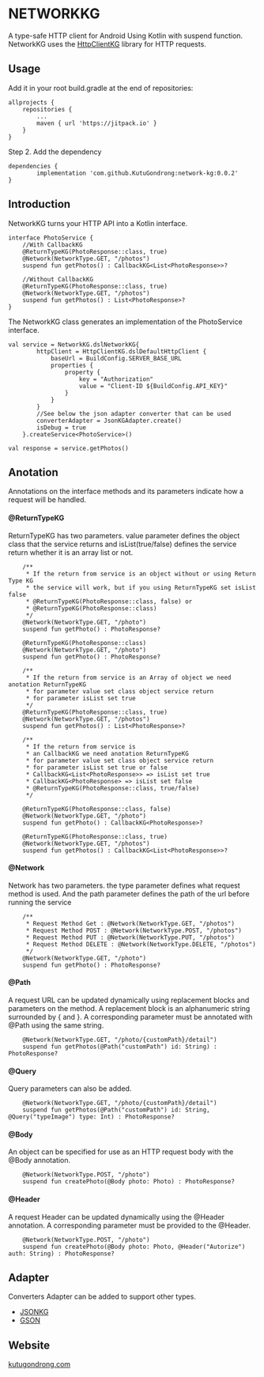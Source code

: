 # NETWORKKG

A type-safe HTTP client for Android Using Kotlin with suspend function. NetworkKG uses the [HttpClientKG](https://github.com/KutuGondrong/httpclient-kg) library for HTTP requests. 

## Usage
Add it in your root build.gradle at the end of repositories:
```
allprojects {
    repositories {
        ...
        maven { url 'https://jitpack.io' }
    }
}
```
Step 2. Add the dependency
```
dependencies {
        implementation 'com.github.KutuGondrong:network-kg:0.0.2'
}
```
## Introduction
NetworkKG turns your HTTP API into a Kotlin interface.
```
interface PhotoService {
    //With CallbackKG
    @ReturnTypeKG(PhotoResponse::class, true)
    @Network(NetworkType.GET, "/photos")
    suspend fun getPhotos() : CallbackKG<List<PhotoResponse>>?
    
    //Without CallbackKG
    @ReturnTypeKG(PhotoResponse::class, true)
    @Network(NetworkType.GET, "/photos")
    suspend fun getPhotos() : List<PhotoResponse>?
}
```
The NetworkKG class generates an implementation of the PhotoService interface.
```
val service = NetworkKG.dslNetworkKG{
        httpClient = HttpClientKG.dslDefaultHttpClient {
            baseUrl = BuildConfig.SERVER_BASE_URL
            properties {
                property {
                    key = "Authorization"
                    value = "Client-ID ${BuildConfig.API_KEY}"
                }
            }
        }
        //See below the json adapter converter that can be used
        converterAdapter = JsonKGAdapter.create()
        isDebug = true
    }.createService<PhotoService>()
    
val response = service.getPhotos()
```
## Anotation
Annotations on the interface methods and its parameters indicate how a request will be handled.
#### @ReturnTypeKG
ReturnTypeKG has two parameters. value parameter defines the object class that the service returns and isList(true/false) defines the service return whether it is an array list or not.
```
    /**
     * If the return from service is an object without or using Return Type KG
     * the service will work, but if you using ReturnTypeKG set isList false
     * @ReturnTypeKG(PhotoResponse::class, false) or
     * @ReturnTypeKG(PhotoResponse::class)
     */
    @Network(NetworkType.GET, "/photo")
    suspend fun getPhoto() : PhotoResponse?
    
    @ReturnTypeKG(PhotoResponse::class)
    @Network(NetworkType.GET, "/photo")
    suspend fun getPhoto() : PhotoResponse?
```
```
    /**
     * If the return from service is an Array of object we need anotation ReturnTypeKG
     * for parameter value set class object service return
     * for parameter isList set true
     */
    @ReturnTypeKG(PhotoResponse::class, true)
    @Network(NetworkType.GET, "/photos")
    suspend fun getPhotos() : List<PhotoResponse>?
```
```
    /**
     * If the return from service is 
     * an CallbackKG we need anotation ReturnTypeKG
     * for parameter value set class object service return
     * for parameter isList set true or false
     * CallbackKG<List<PhotoResponse>> => isList set true
     * CallbackKG<PhotoResponse> => isList set false
     * @ReturnTypeKG(PhotoResponse::class, true/false)
     */
     
    @ReturnTypeKG(PhotoResponse::class, false)
    @Network(NetworkType.GET, "/photo")
    suspend fun getPhoto() : CallbackKG<PhotoResponse>?
    
    @ReturnTypeKG(PhotoResponse::class, true)
    @Network(NetworkType.GET, "/photos")
    suspend fun getPhotos() : CallbackKG<List<PhotoResponse>>?
```
#### @Network
Network has two parameters. the type parameter defines what request method is used. And the path parameter defines the path of the url before running the service
```
    /**
     * Request Method Get : @Network(NetworkType.GET, "/photos")
     * Request Method POST : @Network(NetworkType.POST, "/photos")
     * Request Method PUT : @Network(NetworkType.PUT, "/photos")
     * Request Method DELETE : @Network(NetworkType.DELETE, "/photos")
     */
    @Network(NetworkType.GET, "/photo")
    suspend fun getPhoto() : PhotoResponse?
```
#### @Path
A request URL can be updated dynamically using replacement blocks and parameters on the method. A replacement block is an alphanumeric string surrounded by { and }. A corresponding parameter must be annotated with @Path using the same string.
```
    @Network(NetworkType.GET, "/photo/{customPath}/detail")
    suspend fun getPhotos(@Path("customPath") id: String) : PhotoResponse?
```
#### @Query
Query parameters can also be added.
```
    @Network(NetworkType.GET, "/photo/{customPath}/detail")
    suspend fun getPhotos(@Path("customPath") id: String, @Query("typeImage") type: Int) : PhotoResponse?
```
#### @Body
An object can be specified for use as an HTTP request body with the @Body annotation.
```
    @Network(NetworkType.POST, "/photo")
    suspend fun createPhoto(@Body photo: Photo) : PhotoResponse?
```
#### @Header
A request Header can be updated dynamically using the @Header annotation. A corresponding parameter must be provided to the @Header.
```
    @Network(NetworkType.POST, "/photo")
    suspend fun createPhoto(@Body photo: Photo, @Header("Autorize") auth: String) : PhotoResponse?
```
## Adapter
Converters Adapter can be added to support other types. 
- [JSONKG](https://github.com/KutuGondrong/jsonkgadapter)
- [GSON](https://github.com/KutuGondrong/gsonkgadapter)

## Website
[kutugondrong.com](https://kutugondrong.com/)
